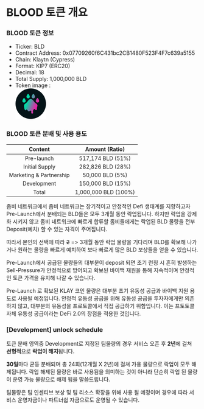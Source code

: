 # BLOOD 토큰 개요

### BLOOD 토큰 정보

* Ticker: BLD
* Contract Address:  0x07709260f6C431bc2CB1480F523F4F7c639a5155
* Chain: Klaytn (Cypress)
* Format: KIP7 (ERC20)
* Decimal: 18
* Total Supply: 1,000,000 BLD
* Token image :\
  &#x20;                           ![](../.gitbook/assets/BLDcoin.png)





### BLOOD 토큰 분배 및 사용 용도

|       **Content**       |  **Amount (Ratio)**  |
| :---------------------: | :------------------: |
|        Pre-launch       |   517,174 BLD (51%)  |
|      Initial Supply     |   282,826 BLD (28%)  |
| Marketing & Partnership |    50,000 BLD (5%)   |
|       Development       |   150,000 BLD (15%)  |
|          Total          | 1,000,000 BLD (100%) |



좀비 네트워크에서 좀비 네트워크는 장기적이고 안정적인 Defi 생태계를 지향하고자 Pre-Launch에서 분배되는 BLD들은 모두 3개월 동안 락업됩니다. 하지만 락업을 강제화 시키지 않고 좀비 네트워크에 빠르게 합류할 좀비들에게는 락업된 BLD 물량을 전부 Deposit(예치) 할 수 있는 자격이 주어집니다.

따라서 본인의 선택에 따라 ~~2~~ => 3개월 동안 락업 물량을 기다리며 BLD를 확보해 나가거나 원하는 물량을 빠르게 예치하여 보다 빠르게 많은 BLD 보상들을 얻을 수 있습니다.

Pre-Launch에서 공급된 물량들의 대부분이 deposit 되면 초기 런칭 시 흔히 발생하는 Sell-Pressure가 안정적으로 방어되고 확보된 바이백 재원을 통해 지속적이며 안정적인 토큰 가격을 유지해 나갈 수 있습니다.

Pre-Launch 로 확보된 KLAY 코인 물량은 대부분 초기 유동성 공급과 바이백 지원 용도로 사용될 예정입니다. 안정적 유동성 공급을 위해 유동성 공급을 투자자에게만 의존하지 않고, 대부분의 유동성을 프로토콜에서 직접 공급하기 위함입니다. 이는 프토토콜 자체 유동성 공급이라는 DeFi 2.0의 장점을 적용한 것입니다.



### \[Development] unlock schedule

토큰 분배 영역중 Development로 지정된 팀물량의 경우 서비스 오픈 후 **2년**에 걸쳐 **선형적**으로 **락업이 해지**됩니다.

**30일**마다 균등 분배되며 총 24회(12개월 X 2년)에 걸쳐 가용 물량으로 락업이 모두 해제됩니다. 락업 해제된 물량은 바로 사용됨을 의미하는 것이 아니라 단순히 락업 된 물량이 운영 가능 물량으로 해제 됨을 말씀드립니다.&#x20;

팀물량은 팀 인센티브 보상 및 팀 리소스 확장을 위해 사용 될 예정이며 경우에 따라 서비스 운영자금이나 파트너쉽 자금으로도 운영될 수 있습니다.
